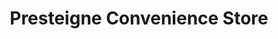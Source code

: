 ---
title: "Presteigne Convenience Store"
url: /presteigne/presteigne-convenience-store/
shop: convenience
---